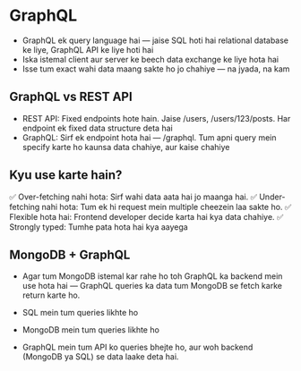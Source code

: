 # GraphQL
- GraphQL ek query language hai — jaise SQL hoti hai relational database ke liye, GraphQL API ke liye hoti hai
- Iska istemal client aur server ke beech data exchange ke liye hota hai
- Isse tum exact wahi data maang sakte ho jo chahiye — na jyada, na kam

## GraphQL vs REST API
- REST API: Fixed endpoints hote hain. Jaise /users, /users/123/posts. Har endpoint ek fixed data structure deta hai
- GraphQL: Sirf ek endpoint hota hai — /graphql. Tum apni query mein specify karte ho kaunsa data chahiye, aur kaise chahiye

## Kyu use karte hain?
✅ Over-fetching nahi hota: Sirf wahi data aata hai jo maanga hai.
✅ Under-fetching nahi hota: Tum ek hi request mein multiple cheezein laa sakte ho.
✅ Flexible hota hai: Frontend developer decide karta hai kya data chahiye.
✅ Strongly typed: Tumhe pata hota hai kya aayega

## MongoDB + GraphQL
- Agar tum MongoDB istemal kar rahe ho toh GraphQL ka backend mein use hota hai — GraphQL queries ka data tum MongoDB se fetch karke return karte ho.

- SQL mein tum queries likhte ho

- MongoDB mein tum queries likhte ho

- GraphQL mein tum API ko queries bhejte ho, aur woh backend (MongoDB ya SQL) se data laake deta hai.
